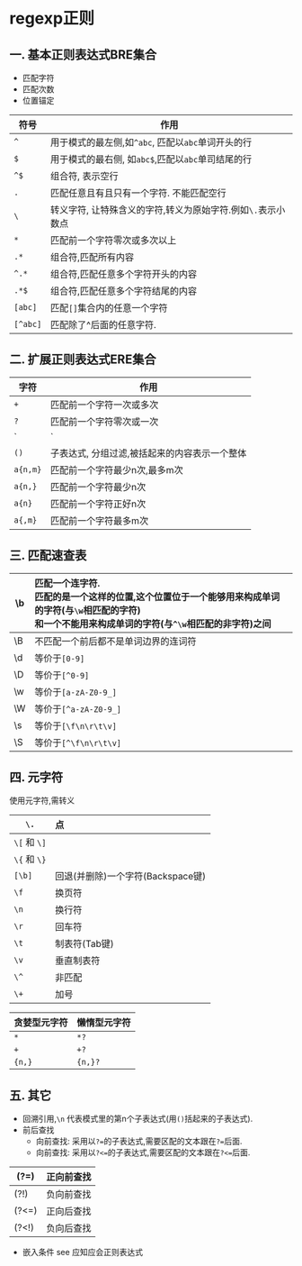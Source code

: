 # regexp正则

## 一. 基本正则表达式BRE集合

- 匹配字符
- 匹配次数
- 位置锚定

| 符号     | 作用                                                         |
| -------- | ------------------------------------------------------------ |
| `^`      | 用于模式的最左侧,如`^abc`, 匹配以`abc`单词开头的行           |
| `$`      | 用于模式的最右侧, 如`abc$`,匹配以`abc`单司结尾的行           |
| `^$`     | 组合符, 表示空行                                             |
| `.`      | 匹配任意且有且只有一个字符. 不能匹配空行                     |
| `\`      | 转义字符, 让特殊含义的字符,转义为原始字符.例如`\.`表示小数点 |
| `*`      | 匹配前一个字符零次或多次以上                                 |
| `.*`     | 组合符,匹配所有内容                                          |
| `^.*`    | 组合符,匹配任意多个字符开头的内容                            |
| `.*$`    | 组合符,匹配任意多个字符结尾的内容                            |
| `[abc]`  | 匹配`[]`集合内的任意一个字符                                 |
| `[^abc]` | 匹配除了^后面的任意字符.                                     |

## 二. 扩展正则表达式ERE集合

| 字符     | 作用                                          |
| -------- | --------------------------------------------- |
| `+`      | 匹配前一个字符一次或多次                      |
| `?`      | 匹配前一个字符零次或一次                      |
| `|`      | 表示或者,同时过滤多个字符串                   |
| `()`     | 子表达式, 分组过滤,被括起来的内容表示一个整体 |
| `a{n,m}` | 匹配前一个字符最少n次,最多m次                 |
| `a{n,}`  | 匹配前一个字符最少n次                         |
| `a{n}`   | 匹配前一个字符正好n次                         |
| `a{,m}`  | 匹配前一个字符最多m次                         |

## 三. 匹配速查表

| \b   | 匹配一个连字符. <br />匹配的是一个这样的位置,这个位置位于一个能够用来构成单词的字符(与`\w`相匹配的字符)  <br />和一个不能用来构成单词的字符(与`^\w`相匹配的非字符)之间 |
| ---- | :----------------------------------------------------------- |
| \B   | 不匹配一个前后都不是单词边界的连词符                         |
| \d   | 等价于`[0-9]`                                                |
| \D   | 等价于`[^0-9]`                                               |
| \w   | 等价于`[a-zA-Z0-9_]`                                         |
| \W   | 等价于`[^a-zA-Z0-9_]`                                        |
| \s   | 等价于`[\f\n\r\t\v]`                                         |
| \S   | 等价于`[^\f\n\r\t\v]`                                        |

## 四. 元字符

使用元字符,需转义

| `\.`            | 点                                |
| --------------- | :-------------------------------- |
| `\[`   和  `\]` |                                   |
| `\{`   和  `\}` |                                   |
| `[\b]`          | 回退(并删除)一个字符(Backspace键) |
| `\f`            | 换页符                            |
| `\n`            | 换行符                            |
| `\r`            | 回车符                            |
| `\t`            | 制表符(Tab键)                     |
| `\v`            | 垂直制表符                        |
| `\^`            | 非匹配                            |
| `\+`            | 加号                              |



| 贪婪型元字符 | 懒惰型元字符 |
| ------------ | ------------ |
| `*`          | `*?`         |
| `+`          | `+?`         |
| `{n,}`       | `{n,}?`      |

## 五. 其它

- 回溯引用,`\n` 代表模式里的第n个子表达式(用`()`括起来的子表达式).
- 前后查找
  - 向前查找: 采用以`?=`的子表达式,需要区配的文本跟在`?=`后面.
  - 向前查找: 采用以`?<=`的子表达式,需要区配的文本跟在`?<=`后面.

| (?=)  | 正向前查找 |
| ----- | ---------- |
| (?!)  | 负向前查找 |
| (?<=) | 正向后查找 |
| (?<!) | 负向后查找 |

- 嵌入条件 see 应知应会正则表达式
